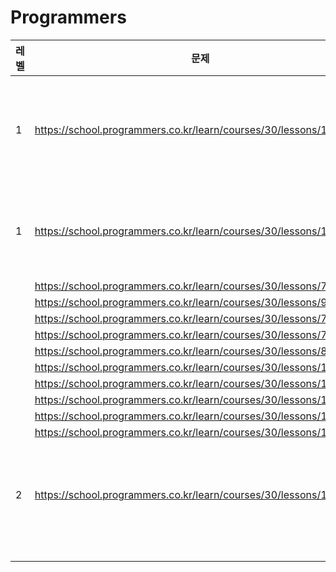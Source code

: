 # Programmers



| 레벨 | 문제                                                         | 풀이                                            |
| ---- | ------------------------------------------------------------ | ----------------------------------------------- |
| 1    | https://school.programmers.co.kr/learn/courses/30/lessons/134240 | [푸드 파이트 대회](푸드파이트대회_134240/) |
| 1 | https://school.programmers.co.kr/learn/courses/30/lessons/133502 | [햄버거 만들기](햄버거만들기_133502/) |
|      | https://school.programmers.co.kr/learn/courses/30/lessons/70128 |                                                 |
| | https://school.programmers.co.kr/learn/courses/30/lessons/92334 | |
| | https://school.programmers.co.kr/learn/courses/30/lessons/72410 | |
| | https://school.programmers.co.kr/learn/courses/30/lessons/77884 | |
| | https://school.programmers.co.kr/learn/courses/30/lessons/86501 | |
| | https://school.programmers.co.kr/learn/courses/30/lessons/12969 | |
| | https://school.programmers.co.kr/learn/courses/30/lessons/12947 | |
| | https://school.programmers.co.kr/learn/courses/30/lessons/12948 | |
| | https://school.programmers.co.kr/learn/courses/30/lessons/12950 | |
| | https://school.programmers.co.kr/learn/courses/30/lessons/12954 | |
| 2 | https://school.programmers.co.kr/learn/courses/30/lessons/134239# | [우박 수열 정적분](우박수열정적분_134239/) |
| | | |
| | | |
| | | |

